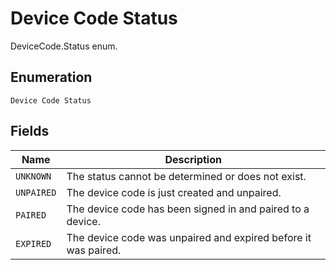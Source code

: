 
# Device Code Status

DeviceCode.Status enum.

## Enumeration

`Device Code Status`

## Fields

| Name | Description |
|  --- | --- |
| `UNKNOWN` | The status cannot be determined or does not exist. |
| `UNPAIRED` | The device code is just created and unpaired. |
| `PAIRED` | The device code has been signed in and paired to a device. |
| `EXPIRED` | The device code was unpaired and expired before it was paired. |

